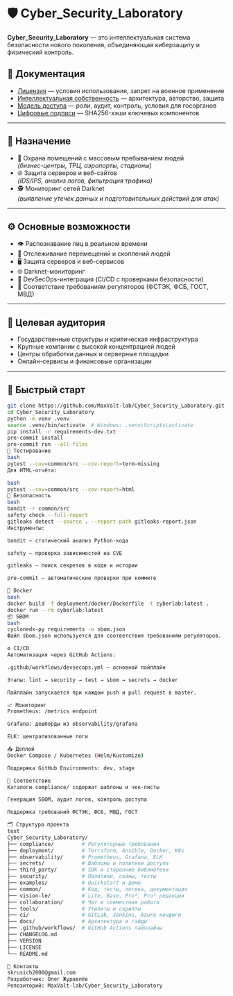 # 🛡 Cyber_Security_Laboratory

**Cyber_Security_Laboratory** — это интеллектуальная система безопасности нового поколения, объединяющая киберзащиту и физический контроль.

## 📜 Документация

- [Лицензия](./LICENSE.md) — условия использования, запрет на военное применение  
- [Интеллектуальная собственность](./INTELLECT.md) — архитектура, авторство, защита  
- [Модель доступа](./access_control.md) — роли, аудит, контроль, условия для госорганов  
- [Цифровые подписи](./code-signature.txt) — SHA256-хэши ключевых компонентов

---

## 🎯 Назначение

- 🏢 Охрана помещений с массовым пребыванием людей  
  *(бизнес-центры, ТРЦ, аэропорты, стадионы)*  
- 🌐 Защита серверов и веб-сайтов  
  *(IDS/IPS, анализ логов, фильтрация трафика)*  
- 🕵️ Мониторинг сетей Darknet  
  *(выявление утечек данных и подготовительных действий для атак)*  

---

## ⚙️ Основные возможности

- 👁 Распознавание лиц в реальном времени  
- 🚶 Отслеживание перемещений и скоплений людей  
- 🖥 Защита серверов и веб-сервисов  
- 🌐 Darknet-мониторинг  
- 📡 DevSecOps-интеграция (CI/CD с проверками безопасности)  
- 🧾 Соответствие требованиям регуляторов (ФСТЭК, ФСБ, ГОСТ, МВД)  

---

## 👥 Целевая аудитория

- Государственные структуры и критическая инфраструктура  
- Крупные компании с высокой концентрацией людей  
- Центры обработки данных и серверные площадки  
- Онлайн-сервисы и финансовые организации  

---

## 🚀 Быстрый старт

```bash
git clone https://github.com/MaxValt-lab/Cyber_Security_Laboratory.git
cd Cyber_Security_Laboratory
python -m venv .venv
source .venv/bin/activate  # Windows: .venv\Scripts\activate
pip install -r requirements-dev.txt
pre-commit install
pre-commit run --all-files
🧪 Тестирование
bash
pytest --cov=common/src --cov-report=term-missing
Для HTML-отчёта:

bash
pytest --cov=common/src --cov-report=html
🔐 Безопасность
bash
bandit -r common/src
safety check --full-report
gitleaks detect --source . --report-path gitleaks-report.json
Инструменты:

bandit — статический анализ Python-кода

safety — проверка зависимостей на CVE

gitleaks — поиск секретов в коде и истории

pre-commit — автоматические проверки при коммите

🐳 Docker
bash
docker build -f deployment/docker/Dockerfile -t cyberlab:latest .
docker run --rm cyberlab:latest
📦 SBOM
bash
cyclonedx-py requirements -o sbom.json
Файл sbom.json используется для соответствия требованиям регуляторов.

⚙️ CI/CD
Автоматизация через GitHub Actions:

.github/workflows/devsecops.yml — основной пайплайн

Этапы: lint → security → test → sbom → secrets → docker

Пайплайн запускается при каждом push и pull request в master.

📈 Мониторинг
Prometheus: /metrics endpoint

Grafana: дешборды из observability/grafana

ELK: централизованные логи

📤 Деплой
Docker Compose / Kubernetes (Helm/Kustomize)

Поддержка GitHub Environments: dev, stage

📜 Соответствие
Каталоги compliance/ содержат шаблоны и чек-листы

Генерация SBOM, аудит логов, контроль доступа

Поддержка требований ФСТЭК, ФСБ, МВД, ГОСТ

🗂 Структура проекта
text
Cyber_Security_Laboratory/
├── compliance/         # Регуляторные требования
├── deployment/         # Terraform, Ansible, Docker, K8s
├── observability/      # Prometheus, Grafana, ELK
├── secrets/            # Шаблоны и политики доступа
├── third_party/        # SDK и сторонние библиотеки
├── security/           # Политики, сканы, тесты
├── examples/           # Quickstart и демо
├── common/             # Код, тесты, логика, документация
├── vision-le/          # Lite, Base, Pro², Pro³ редакции
├── collaboration/      # Чат и совместная работа
├── tools/              # Утилиты и скрипты
├── ci/                 # GitLab, Jenkins, Azure конфиги
├── docs/               # Архитектура и гайды
├── .github/workflows/  # GitHub Actions пайплайны
├── CHANGELOG.md
├── VERSION
├── LICENSE
└── README.md

🤝 Контакты
skrusich2000@gmail.com
Разработчик: Олег Журавлёв
Репозиторий: MaxValt-lab/Cyber_Security_Laboratory
